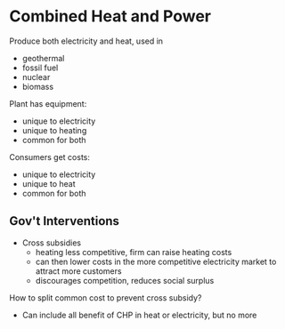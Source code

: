 # Combined Heat and Power
Produce both electricity and heat, used in
- geothermal
- fossil fuel
- nuclear
- biomass

Plant has equipment:
- unique to electricity
- unique to heating
- common for both

Consumers get costs:
- unique to electricity
- unique to heat
- common for both

## Gov't Interventions
- Cross subsidies
	- heating less competitive, firm can raise heating costs
	- can then lower costs in the more competitive electricity market to attract more customers
	- discourages competition, reduces social surplus

How to split common cost to prevent cross subsidy?
- Can include all benefit of CHP in heat or electricity, but no more